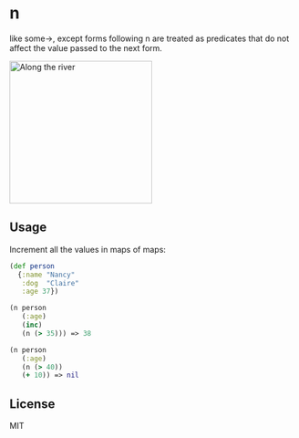 # n

like some->, except forms following n are treated as predicates that do not affect the value passed to the next form.

<img src="http://www.csstoday.com/UploadFiles/Multimedia/2015/4/201504161045388080.jpg"
 alt="Along the river" height="250" />

## Usage

Increment all the values in maps of maps:
```clojure
(def person
  {:name "Nancy"
   :dog  "Claire"
   :age 37})

(n person
   (:age)
   (inc)
   (n (> 35))) => 38

(n person
   (:age)
   (n (> 40))
   (+ 10)) => nil

```

## License

MIT
